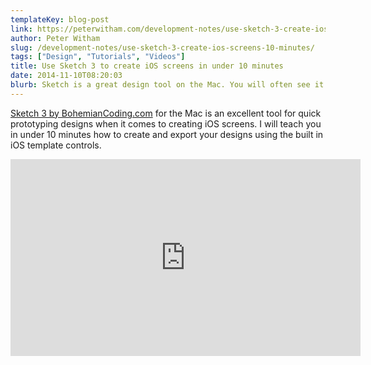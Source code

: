 ```yaml
---
templateKey: blog-post
link: https://peterwitham.com/development-notes/use-sketch-3-create-ios-screens-10-minutes/
author: Peter Witham
slug: /development-notes/use-sketch-3-create-ios-screens-10-minutes/
tags: ["Design", "Tutorials", "Videos"]
title: Use Sketch 3 to create iOS screens in under 10 minutes
date: 2014-11-10T08:20:03
blurb: Sketch is a great design tool on the Mac. You will often see it being used to create screens for mobile applications. In this video I am going to show you how to design an iOS screen from the beginning.
---
```


[Sketch 3 by BohemianCoding.com](http://www.bohemiancoding.com/sketch/) for the Mac is an excellent tool for quick prototyping designs when it comes to creating iOS screens. I will teach you in under 10 minutes how to create and export your designs using the built in iOS template controls.

<iframe width="560" height="315" src="https://www.youtube.com/embed/VLeMGtg3aBA" frameborder="0" allow="accelerometer; autoplay; encrypted-media; gyroscope; picture-in-picture" allowfullscreen></iframe>
